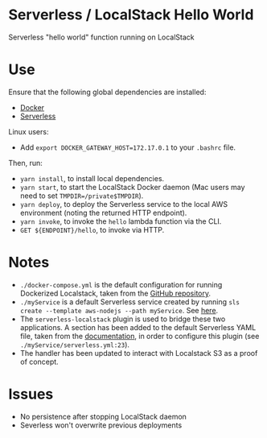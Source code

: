# Serverless / LocalStack Hello World
Serverless "hello world" function running on LocalStack

# Use
Ensure that the following global dependencies are installed:
- [Docker](https://docs.docker.com/get-docker/)
- [Serverless](https://www.serverless.com/framework/docs/getting-started/)

Linux users:
- Add `export DOCKER_GATEWAY_HOST=172.17.0.1` to your `.bashrc` file.

Then, run:
- `yarn install`, to install local dependencies.
- `yarn start`, to start the LocalStack Docker daemon (Mac users may need to set `TMPDIR=/private$TMPDIR`).
- `yarn deploy`, to deploy the Serverless service to the local AWS environment (noting the returned HTTP endpoint).
- `yarn invoke`, to invoke the `hello` lambda function via the CLI.
- `GET ${ENDPOINT}/hello`, to invoke via HTTP.

# Notes
- `./docker-compose.yml` is the default configuration for running Dockerized Localstack, taken from the [GitHub repository](https://github.com/localstack/localstack).
- `./myService` is a default Serverless service created by running `sls create --template aws-nodejs --path myService`. See [here](https://www.serverless.com/framework/docs/providers/aws/examples/hello-world/node/).
- The `serverless-localstack` plugin is used to bridge these two applications. A section has been added to the default Serverless YAML file, taken from the [documentation](https://github.com/localstack/serverless-localstack), in order to configure this plugin (see `./myService/serverless.yml:23`).
- The handler has been updated to interact with Localstack S3 as a proof of concept.

# Issues
- No persistence after stopping LocalStack daemon
- Severless won't overwrite previous deployments
